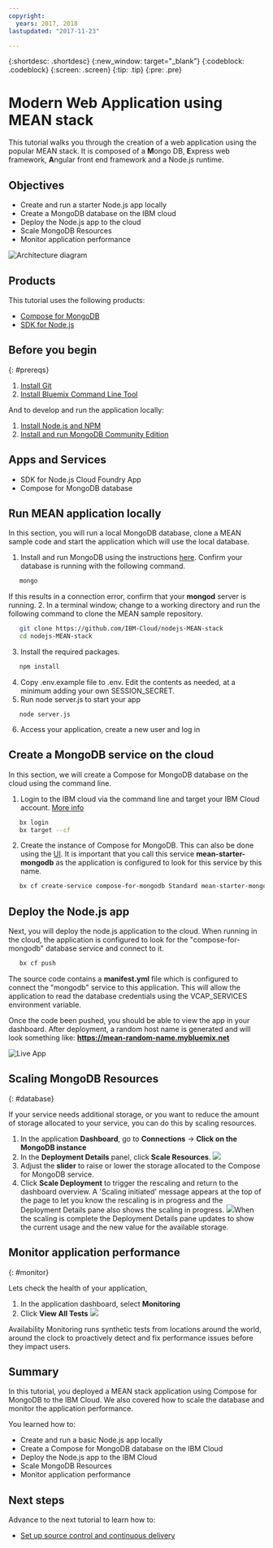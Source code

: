 ```yaml
---
copyright:
  years: 2017, 2018
lastupdated: "2017-11-23"

---
```


{:shortdesc: .shortdesc}
{:new_window: target="_blank"}
{:codeblock: .codeblock}
{:screen: .screen}
{:tip: .tip}
{:pre: .pre}


# Modern Web Application using MEAN stack

This tutorial walks you through the creation of a web application using the popular MEAN stack. It is composed of a **M**ongo DB, **E**xpress web framework, **A**ngular front end framework and a Node.js runtime.

## Objectives

- Create and run a starter Node.js app locally
- Create a MongoDB database on the IBM cloud
- Deploy the Node.js app to the cloud
- Scale MongoDB Resources
- Monitor application performance

![Architecture diagram](images/solution7/Architecture.png)

## Products

This tutorial uses the following products:
   * [Compose for MongoDB](https://console.bluemix.net/catalog/services/compose-for-mongodb)
   * [SDK for Node.js](https://console.bluemix.net/catalog/starters/sdk-for-nodejs)

## Before you begin

{: #prereqs}

1. [Install Git](https://git-scm.com/)
2. [Install Bluemix Command Line Tool](https://console.bluemix.net/docs/cli/reference/bluemix_cli/get_started.html#getting-started)


And to develop and run the application locally:
1. [Install Node.js and NPM](https://nodejs.org/)
2. [Install and run MongoDB Community Edition](https://docs.mongodb.com/manual/administration/install-community/)

## Apps and Services
- SDK for Node.js Cloud Foundry App
- Compose for MongoDB database


## Run MEAN application locally
In this section, you will run a local MongoDB database, clone a MEAN sample code and start the application which will use the local database.

1. Install and run MongoDB using the instructions [here](https://docs.mongodb.com/manual/administration/install-community/). Confirm your database is running with the following command.
  ```sh
     mongo
  ```
   If this results in a connection error, confirm that your **mongod** server is running.
2. In a terminal window, change to a working directory and run the following command to clone the MEAN sample repository.
  ```sh
     git clone https://github.com/IBM-Cloud/nodejs-MEAN-stack
     cd nodejs-MEAN-stack
  ```
3. Install the required packages.
  ```sh
     npm install
  ```
4. Copy .env.example file to .env. Edit the contents as needed, at a minimum adding your own SESSION_SECRET.
5. Run node server.js to start your app
  ```
     node server.js
  ```
6. Access your application, create a new user and log in

## Create a MongoDB service on the cloud

In this section, we will create a Compose for MongoDB database on the cloud using the command line.
1. Login to the IBM cloud via the command line and target your IBM Cloud account. [More info](https://console.bluemix.net/docs/cli/reference/bluemix_cli/get_started.html#getting-started)
  ```sh
     bx login
     bx target --cf
  ```

2. Create the instance of Compose for MongoDB. This can also be done using the [UI](https://console.bluemix.net/catalog/services/compose-for-mongodb?env_id=ibm:yp:us-south). It is important that you call this service **mean-starter-mongodb** as the application is configured to look for this service by this name.

  ```sh
     bx cf create-service compose-for-mongodb Standard mean-starter-mongodb
  ```

## Deploy the Node.js app

Next, you will deploy the node.js application to the cloud. When running in the cloud, the application is configured to look for the "compose-for-mongodb" database service and connect to it.

```sh
   bx cf push
```

The source code contains a **manifest.yml** file which is configured to connect the "mongodb" service to this application. This will allow the application to read the database credentials using the VCAP_SERVICES environment variable.

Once the code been pushed, you should be able to view the app in your dashboard. After deployment, a random host name is generated and will look something like: **https://mean-random-name.mybluemix.net**

![Live App](images/solution7/live-app.png)


## Scaling MongoDB Resources
{: #database}

If your service needs additional storage, or you want to reduce the amount of storage allocated to your service, you can do this by scaling resources.
1. In the application **Dashboard**, go to **Connections** -> **Click on the MongoDB instance**
2. In the **Deployment Details** panel, click **Scale Resources**.
  ![](images/solution7/mongodb-scale-show.png)
3. Adjust the **slider** to raise or lower the storage allocated to the Compose for MongoDB service.
4. Click **Scale Deployment** to trigger the rescaling and return to the dashboard overview. A 'Scaling initiated' message appears at the top of the page to let you know the rescaling is in progress and the Deployment Details pane also shows the scaling in progress.
  ![](images/solution7/scaling-in-progress.png)When the scaling is complete the Deployment Details pane updates to show the current usage and the new value for the available storage.


## Monitor application performance
{: #monitor}

Lets check the health of your application,

1. In the application dashboard, select **Monitoring**
2. Click **View All Tests**
   ![](images/solution7/alert_frequency.png)

Availability Monitoring runs synthetic tests from locations around the world, around the clock to proactively detect and fix performance issues before they impact users.

## Summary

In this tutorial, you deployed a MEAN stack application using Compose for MongoDB to the IBM Cloud. We also covered how to scale the database and monitor the application performance.

You learned how to:

- Create and run a basic Node.js app locally
- Create a Compose for MongoDB database on the IBM Cloud
- Deploy the Node.js app to the IBM Cloud
- Scale MongoDB Resources
- Monitor application performance




## Next steps

Advance to the next tutorial to learn how to:

- [Set up source control and continuous delivery](multi-region-webapp.html#devops)
